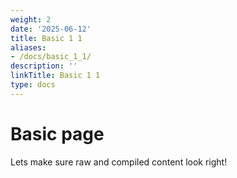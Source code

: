 ```yaml
---
weight: 2
date: '2025-06-12'
title: Basic 1 1
aliases:
- /docs/basic_1_1/
description: ''
linkTitle: Basic 1 1
type: docs
---
```


# Basic page

Lets make sure raw and compiled content look right!
